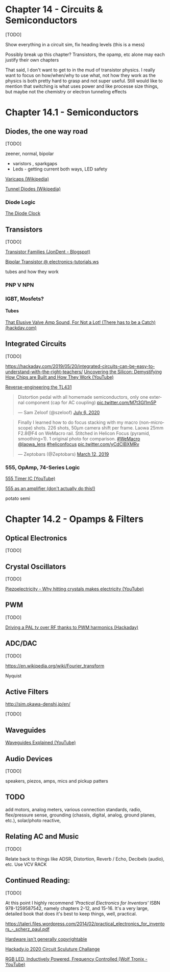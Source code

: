 # Chapter 14 - Circuits & Semiconductors

[TODO]

Show everything in a circuit sim, fix heading levels (this is a mess)

Possibly break up this chapter? Transistors, the opamp, etc alone may each justify their own chapters

That said, I don't want to get to in the mud of transistor physics. I really want to focus on how/when/why to use what, not how they work as the physics is both pretty hard to grasp and not super useful. Still would like to mention that switching is what uses power and like processe size things, but maybe not the chemistry or electron tunneling effects

# Chapter 14.1 - Semiconductors

## Diodes, the one way road

[TODO]

zeener, normal, bipolar

+ varistors , sparkgaps
+ Leds - getting current both ways, LED safety

[Varicaps (Wikipedia)](https://en.wikipedia.org/wiki/Varicap)

[Tunnel Diodes (Wikipedia)](https://en.wikipedia.org/wiki/Tunnel_diode)

### Diode Logic

[The Diode Clock](https://hackaday.io/project/11677-the-diode-clock)

## Transistors

[TODO]

[Transistor Families (JonDent - Blogspot)](https://djjondent.blogspot.com/2019/05/transistor-families.html)

[Bipolar Transistor @ electronics-tutorials.ws](https://www.electronics-tutorials.ws/transistor/tran_1.html)

tubes and how they work

### PNP V NPN

### IGBT, Mosfets?

#### Tubes

[That Elusive Valve Amp Sound, For Not a Lot! (There has to be a Catch) (hackday.com)](https://hackaday.com/2020/09/01/that-elusive-valve-amp-sound-for-not-a-lot-there-has-to-be-a-catch/)

## Integrated Circuits

[TODO]

https://hackaday.com/2019/05/20/integrated-circuits-can-be-easy-to-understand-with-the-right-teachers/
[Uncovering the Silicon: Demystifying How Chips are Built and How They Work (YouTube)](https://www.youtube.com/watch?v=VNzkhZBjo5k&list=PL5cGwrD7cv8hK-qxPqRB25Dzs0BtLWhXz)

[Reverse-engineering the TL431](http://www.righto.com/2014/05/reverse-engineering-tl431-most-common.html)

<blockquote class="twitter-tweet"><p lang="en" dir="ltr">Distortion pedal with all homemade semiconductors, only one external component (cap for AC coupling) <a href="https://t.co/M7t3Gl1m5P">pic.twitter.com/M7t3Gl1m5P</a></p>&mdash; Sam Zeloof (@szeloof) <a href="https://twitter.com/szeloof/status/1280249239495479297?ref_src=twsrc%5Etfw">July 6, 2020</a></blockquote> <script async src="https://platform.twitter.com/widgets.js" charset="utf-8"></script>

<blockquote class="twitter-tweet"><p lang="en" dir="ltr">Finally I learned how to do focus stacking with my macro (non-microscope) shots. 226 shots, 50µm camera shift per frame. Laowa 25mm F2.8@F4 on WeMacro rail. Stitched in Helicon Focus (pyramid, smoothing=1). 1 original photo for comparison. <a href="https://twitter.com/hashtag/WeMacro?src=hash&amp;ref_src=twsrc%5Etfw">#WeMacro</a> <a href="https://twitter.com/laowa_lens?ref_src=twsrc%5Etfw">@laowa_lens</a> <a href="https://twitter.com/hashtag/heliconfocus?src=hash&amp;ref_src=twsrc%5Etfw">#heliconfocus</a> <a href="https://t.co/yCdCIBXMRv">pic.twitter.com/yCdCIBXMRv</a></p>&mdash; Zeptobars (@Zeptobars) <a href="https://twitter.com/Zeptobars/status/1105594474036686852?ref_src=twsrc%5Etfw">March 12, 2019</a></blockquote> <script async src="https://platform.twitter.com/widgets.js" charset="utf-8"></script>





### 555, OpAmp, 74-Series Logic

[555 Timer IC (YouTube)](https://www.youtube.com/watch?v=fLaexx-NMj8&list=PL5cGwrD7cv8hK-qxPqRB25Dzs0BtLWhXz)

[555 as an amplifier (don't actually do this!)](http://www.555-timer-circuits.com/555-amplifier.html)

potato semi

# Chapter 14.2 - Opamps & Filters

## Optical Electronics

[TODO]

## Crystal Oscillators

[TODO]

[Piezoelectricity - Why hitting crystals makes electricity (YouTube)](https://www.youtube.com/watch?v=wcJXA8IqYl8)

## PWM

[TODO]

[Driving a PAL tv over RF thanks to PWM harmonics (Hackaday)](https://hackaday.com/2020/08/26/driving-a-pal-tv-over-rf-thanks-to-pwm-harmonics/)

## ADC/DAC

[TODO]

https://en.wikipedia.org/wiki/Fourier_transform

Nyquist

## Active Filters

http://sim.okawa-denshi.jp/en/

[TODO]

## Waveguides

[Waveguides Explained (YouTube)](https://www.youtube.com/watch?v=r9-m17IPOco)

## Audio Devices

[TODO]

speakers, piezos, amps, mics and pickup patters

## TODO

add motors, analog meters, various connection standards, radio, flex/pressure sense, grounding (chassis, digital, analog, ground planes, etc.), solar/photo reactive,

## Relating AC and Music

[TODO]

Relate back to things like ADSR, Distortion, Reverb / Echo, Decibels (audio), etc. Use VCV RACK



## Continued Reading:

[TODO]

At this point I highly recommend *'Practical Electronics for Inventors'* ISBN 978-1259587542, namely chapters 2-12, and 15-16. It's a very large, detailed book that does it's best to keep things, well, practical.

https://taleri.files.wordpress.com/2014/02/practical_electronics_for_inventors_-_scherz_paul.pdf

[Hardware isn't generally copyrightable](https://web.archive.org/web/20120114234704/http://wiki.openhardware.org/Hardware_Isn't_Generally_Copyrightable)

[Hackady.io 2020 Circuit Sculuture Challange](https://hackaday.io/contest/174093-2020-circuit-sculpture-challenge)

[RGB LED, Inductively Powered, Frequency Controlled (Wolf Tronix - YouTube)](https://www.youtube.com/watch?v=3DeOPN1Cl1Y)

